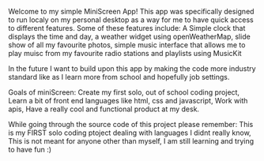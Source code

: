Welcome to my simple MiniScreen App! 
This app was specifically designed to run localy on my personal desktop as a way for me to have quick access to different features.
Some of these features include: A Simple clock that displays the time and day, a weather widget using openWeatherMap, slide show of all my favourite photos, simple music interface that allows me to play muisc from my favourite radio stations and playlists using MusicKit

In the future I want to build upon this app by making the code more industry standard like as I learn more from school and hopefully job settings.

Goals of miniScreen: Create my first solo, out of school coding project, Learn a bit of front end languages like html, css and javascript, Work with apis, Have a really cool and functional product at my desk.

While going through the source code of this project please remember: This is my FIRST solo coding ptoject dealing with languages I didnt really know, This is not meant for anyone other than myself, I am still learning and trying to have fun :)
